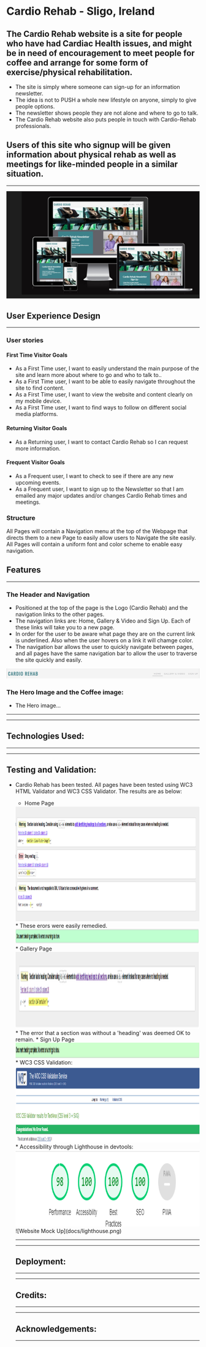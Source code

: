 # Cardio Rehab - Sligo, Ireland

## The Cardio Rehab website is a site for people who have had Cardiac Health issues, and might be in need of encouragement to meet people for coffee and arrange for some form of exercise/physical rehabilitation.

- The site is simply where someone can sign-up for an information newsletter.
- The idea is not to PUSH a whole new lifestyle on anyone, simply to give people options.
- The newsletter shows people they are not alone and where to go to talk.
- The Cardio Rehab website also puts people in touch with Cardio-Rehab professionals.

## Users of this site who signup will be given information about physical rehab as well as meetings for like-minded people in a similar situation.
---
![Website Mock Up](docs/test.jpg)

## User Experience Design
---
### User stories
#### First Time Visitor Goals
* As a First Time user, I want to easily understand the main purpose of the site and learn more about where to go and who to talk to..
* As a First Time user, I want to be able to easily navigate throughout the site to find content.
* As a First Time user, I want to view the website and content clearly on my mobile device.
* As a First Time user, I want to find ways to follow on different social media platforms.
#### Returning Visitor Goals
* As a Returning user, I want to contact Cardio Rehab so I can request more information.
#### Frequent Visitor Goals
* As a Frequent user, I want to check to see if there are any new upcoming events.
* As a Frequent user, I want to sign up to the Newsletter so that I am emailed any major updates and/or changes Cardio Rehab times and meetings.
### Structure
All Pages will contain a Navigation menu at the top of the Webpage that directs them to a new Page to easily allow users to Navigate the site easily.
All Pages will contain a uniform font and color scheme to enable easy navigation.

## Features
---
### The Header and Navigation

* Positioned at the top of the page is the Logo (Cardio Rehab) and the  navigation links to the other pages.
* The navigation links are: Home, Gallery & Video and Sign Up. Each of these links will take you to a new page.
* In order for the user to be aware what page they are on the current link is underlined. Also when the user hovers on a link it will chamge color.
* The navigation bar allows the user to quickly navigate between pages, and all pages have the same navigation bar to allow the user to traverse the site quickly and easily.

![Navigation Bar](docs/nav-bar.jpg)

### The Hero Image and the Coffee image:

* The Hero image...
---
---
## Technologies Used:

---
---
## Testing and Validation:

* Cardio Rehab has been tested. All pages have been tested using WC3 HTML Validator and WC3 CSS Validator. The results are as below:
  * Home Page
  <img src="docs/index-errors.png" alt="Responsive image" width="100%" height="300">
      * These erors were easily remedied.
  <img src="docs/index-no-errors.png" alt="Responsive image" width="100%" height="40">
  * Gallery Page
  <img src="docs/gallery-html-errors.png" alt="Responsive image" width="100%" height="200">
      * The error that a section was without a 'heading' was deemed OK to remain.
  * Sign Up Page
  <img src="docs/signup-html.png" alt="Responsive image" width="100%" height="40">
  * WC3 CSS Validation:
  <img src="docs/css-validation.png" alt="Responsive image" width="100%" height="200">
  * Accessibility through Lighthouse in devtools:
  <img src="docs/lighthouse.png" alt="Responsive image" width="100%" height="200">
  ![Website Mock Up](docs/lighthouse.png)
  

  ---
  ---
  ## Deployment:

  ---
  ---
  ## Credits:

  ---
  ---
  ## Acknowledgements:

  ---
  